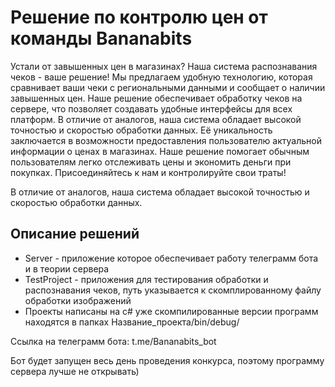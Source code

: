 # Решение по контролю цен от команды Bananabits

Устали от завышенных цен в магазинах? Наша система распознавания чеков - ваше решение! Мы предлагаем удобную технологию, которая сравнивает ваши чеки с региональными данными и сообщает о наличии завышенных цен. Наше решение обеспечивает обработку чеков на сервере, что позволяет создавать удобные интерфейсы для всех платформ. В отличие от аналогов, наша система обладает высокой точностью и скоростью обработки данных. Её уникальность заключается в возможности предоставления пользователю актуальной информации о ценах в магазинах. Наше решение помогает обычным пользователям легко отслеживать цены и экономить деньги при покупках. Присоединяйтесь к нам и контролируйте свои траты!

В отличие от аналогов, наша система обладает высокой точностью и скоростью обработки данных.

## Описание решений
* Server - приложение которое обеспечивает работу телеграмм бота и в теории сервера
* TestProject - приложения для тестирования обработки и распознавания чеков, путь указывается к скомплированному файлу обработки изображений
* Проекты написаны на c# уже скомпилированные версии программ находятся в папках Название_проекта/bin/debug/

Ссылка на телеграмм бота: t.me/Bananabits_bot

Бот будет запущен весь день проведения конкурса, поэтому программу сервера лучше не открывать)
